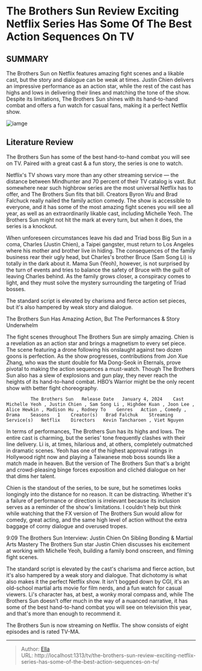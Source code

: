 # The Brothers Sun Review Exciting Netflix Series Has Some Of The Best Action Sequences On TV


## SUMMARY 



  The Brothers Sun on Netflix features amazing fight scenes and a likable cast, but the story and dialogue can be weak at times.   Justin Chien delivers an impressive performance as an action star, while the rest of the cast has highs and lows in delivering their lines and matching the tone of the show.   Despite its limitations, The Brothers Sun shines with its hand-to-hand combat and offers a fun watch for casual fans, making it a perfect Netflix show.  

![iamge](https://static1.srcdn.com/wordpress/wp-content/uploads/2024/01/sam-song-li-and-michelle-yeoh-in-the-brothers-sun.jpg)

## Literature Review
The Brothers Sun has some of the best hand-to-hand combat you will see on TV. Paired with a great cast &amp; a fun story, the series is one to watch.




Netflix&#39;s TV shows vary more than any other streaming service — the distance between Mindhunter and 70 percent of their TV catalog is vast. But somewhere near such highbrow series are the most universal Netflix has to offer, and The Brothers Sun fits that bill. Creators Byron Wu and Brad Falchuck really nailed the family action comedy. The show is accessible to everyone, and it has some of the most amazing fight scenes you will see all year, as well as an extraordinarily likable cast, including Michelle Yeoh. The Brothers Sun might not hit the mark at every turn, but when it does, the series is a knockout.





 

When unforeseen circumstances leave his dad and Triad boss Big Sun in a coma, Charles (Justin Chien), a Taipei gangster, must return to Los Angeles where his mother and brother live in hiding. The consequences of the family business rear their ugly head, but Charles&#39;s brother Bruce (Sam Song Li) is totally in the dark about it. Mama Sun (Yeoh), however, is not surprised by the turn of events and tries to balance the safety of Bruce with the guilt of leaving Charles behind. As the family grows closer, a conspiracy comes to light, and they must solve the mystery surrounding the targeting of Triad bosses.



The standard script is elevated by charisma and fierce action set pieces, but it&#39;s also hampered by weak story and dialogue.








 The Brothers Sun Has Amazing Action, But The Performances &amp; Story Underwhelm 
         

The fight scenes throughout The Brothers Sun are simply amazing. Chien is a revelation as an action star and brings a magnetism to every set piece. The scene featuring a drone following his onslaught against two dozen goons is perfection. As the show progresses, contributions from Jon Xue Zhang, who was the stunt double for Ma Dong-Seok in Eternals, prove pivotal to making the action sequences a must-watch. Though The Brothers Sun also has a slew of explosions and gun play, they never reach the heights of its hand-to-hand combat. HBO’s Warrior might be the only recent show with better fight choreography.

             The Brothers Sun   Release Date   January 4, 2024    Cast   Michelle Yeoh , Justin Chien , Sam Song Li , Highdee Kuan , Joon Lee , Alice Hewkin , Madison Hu , Rodney To    Genres   Action , Comedy , Drama    Seasons   1    Creator(s)   Brad Falchuk    Streaming Service(s)   Netflix    Directors   Kevin Tancharoen , Viet Nguyen       




In terms of performances, The Brothers Sun has its highs and lows. The entire cast is charming, but the series&#39; tone frequently clashes with their line delivery. Li is, at times, hilarious and, at others, completely outmatched in dramatic scenes. Yeoh has one of the highest approval ratings in Hollywood right now and playing a Taiwanese mob boss sounds like a match made in heaven. But the version of The Brothers Sun that&#39;s a bright and crowd-pleasing binge forces exposition and clichéd dialogue on her that dims her talent.

Chien is the standout of the series, to be sure, but he sometimes looks longingly into the distance for no reason. It can be distracting. Whether it&#39;s a failure of performance or direction is irrelevant because its inclusion serves as a reminder of the show&#39;s limitations. I couldn&#39;t help but think while watching that the FX version of The Brothers Sun would allow for comedy, great acting, and the same high level of action without the extra baggage of corny dialogue and overused tropes.




  9:09                       The Brothers Sun Interview: Justin Chien On Sibling Bonding &amp; Martial Arts Mastery   The Brothers Sun star Justin Chien discusses his excitement at working with Michelle Yeoh, building a family bond onscreen, and filming fight scenes.    

The standard script is elevated by the cast&#39;s charisma and fierce action, but it&#39;s also hampered by a weak story and dialogue. That dichotomy is what also makes it the perfect Netflix show. It isn&#39;t bogged down by CGI, it&#39;s an old-school martial arts movie for film nerds, and a fun watch for casual viewers. Li&#39;s character has, at best, a wonky moral compass and, while The Brothers Sun doesn’t offer much in the way of a nuanced narrative, it has some of the best hand-to-hand combat you will see on television this year, and that&#39;s more than enough to recommend it.



The Brothers Sun is now streaming on Netflix. The show consists of eight episodes and is rated TV-MA.








---

> Author: [Ella](https://instagram.hk.cn/)  
> URL: http://localhost:1313/tv/the-brothers-sun-review-exciting-netflix-series-has-some-of-the-best-action-sequences-on-tv/  

